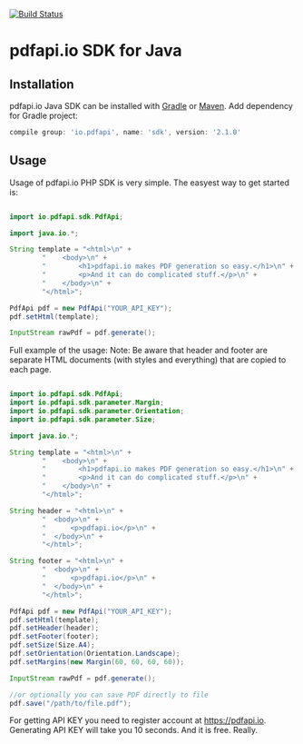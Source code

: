[![Build Status](https://travis-ci.org/pdfapi/java-sdk.svg?branch=master)](https://travis-ci.org/pdfapi/java-sdk)

# pdfapi.io SDK for Java

## Installation

pdfapi.io Java SDK can be installed with [Gradle](https://gradle.org) or [Maven](https://maven.apache.org). Add dependency for Gradle project:

```gradle
compile group: 'io.pdfapi', name: 'sdk', version: '2.1.0'
```


## Usage

Usage of pdfapi.io PHP SDK is very simple. The easyest way to get started is:

```java

import io.pdfapi.sdk.PdfApi;

import java.io.*;

String template = "<html>\n" +
        "    <body>\n" +
        "        <h1>pdfapi.io makes PDF generation so easy.</h1>\n" +
        "        <p>And it can do complicated stuff.</p>\n" +
        "    </body>\n" +
        "</html>";

PdfApi pdf = new PdfApi("YOUR_API_KEY");
pdf.setHtml(template);

InputStream rawPdf = pdf.generate();
```

Full example of the usage:
Note: Be aware that header and footer are separate HTML documents (with styles and everything) that are copied to each page.
```java

import io.pdfapi.sdk.PdfApi;
import io.pdfapi.sdk.parameter.Margin;
import io.pdfapi.sdk.parameter.Orientation;
import io.pdfapi.sdk.parameter.Size;

import java.io.*;

String template = "<html>\n" +
        "    <body>\n" +
        "        <h1>pdfapi.io makes PDF generation so easy.</h1>\n" +
        "        <p>And it can do complicated stuff.</p>\n" +
        "    </body>\n" +
        "</html>";

String header = "<html>\n" +
        "  <body>\n" +
        "      <p>pdfapi.io</p>\n" +
        "  </body>\n" +
        "</html>";

String footer = "<html>\n" +
        "  <body>\n" +
        "      <p>pdfapi.io</p>\n" +
        "  </body>\n" +
        "</html>";

PdfApi pdf = new PdfApi("YOUR_API_KEY");
pdf.setHtml(template);
pdf.setHeader(header);
pdf.setFooter(footer);
pdf.setSize(Size.A4);
pdf.setOrientation(Orientation.Landscape);
pdf.setMargins(new Margin(60, 60, 60, 60));

InputStream rawPdf = pdf.generate();

//or optionally you can save PDF directly to file
pdf.save("/path/to/file.pdf");

```

For getting API KEY you need to register account at https://pdfapi.io. Generating API KEY will take you 10 seconds. And it is free. Really.

